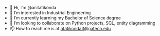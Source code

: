 - 👋 Hi, I’m @anitatikonda
- 👀 I’m interested in Industrial Engineering
- 🌱 I’m currently learning my Bachelor of Science degree
- 💞️ I’m looking to collaborate on Python projects, SQL, entity diagramming
- 📫 How to reach me is at atatikonda3@gatech.edu

<!---
anitatikonda/anitatikonda is a ✨ special ✨ repository because its `README.md` (this file) appears on your GitHub profile.
You can click the Preview link to take a look at your changes.
--->
